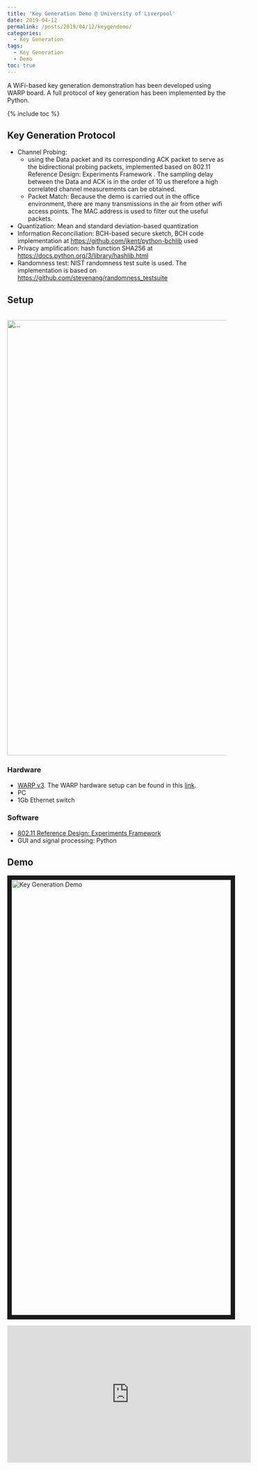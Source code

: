 ```yaml
---
title: 'Key Generation Demo @ University of Liverpool'
date: 2019-04-12
permalink: /posts/2019/04/12/keygendemo/
categories:
  - Key Generation
tags:
  - Key Generation  
  - Demo
toc: true
---
```


A WiFi-based key generation demonstration has been developed using WARP board. A full protocol of key generation has been implemented by the Python.

{% include toc %}

## Key Generation Protocol
* Channel Probing:
  * using the Data packet and its corresponding ACK packet to serve as the bidirectional probing packets, implemented based on 802.11 Reference Design: Experiments Framework  . The sampling delay between the Data and ACK is in the order of 10 us therefore a high correlated channel measurements can be obtained.
  * Packet Match: Because the demo is carried out in the office environment, there are many transmissions in the air from other wifi access points. The MAC address is used to filter out the useful packets.
*  Quantization: Mean and standard deviation-based quantization
*  Information Reconciliation: BCH-based secure sketch, BCH code implementation at https://github.com/jkent/python-bchlib used
*  Privacy amplification: hash function SHA256 at https://docs.python.org/3/library/hashlib.html
*  Randomness test: NIST randomness test suite is used. The implementation is based on https://github.com/stevenang/randomness_testsuite

## Setup

<br />
<img align="center" width="1000" src="{{ site.url }}/images/keygen/setup.jpg" alt="...">
<br />

### Hardware
* [WARP v3](http://warpproject.org/trac/wiki/GettingStarted/WARPv3). The WARP hardware setup can be found in this [link](http://warpproject.org/trac/wiki/802.11/wlan_exp/GettingStarted).
* PC
* 1Gb Ethernet switch

### Software
* [802.11 Reference Design: Experiments Framework](http://warpproject.org/trac/wiki/802.11/wlan_exp)
* GUI and signal processing: Python

## Demo

<a href="http://www.youtube.com/watch?feature=player_embedded&v=zcCXj5M2x0k&" target="_blank"><img src="{{ site.url }}/images/keygen/keygendemo_screenshot.png" alt="Key Generation Demo" width="1000" border="10" /></a>

<iframe width="560" height="315" src="http://www.youtube.com/watch?feature=player_embedded&v=zcCXj5M2x0k&" frameborder="0"> </iframe>
